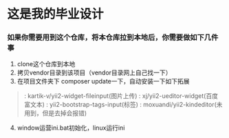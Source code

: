 # 这是我的毕业设计
### 如果你需要用到这个仓库，将本仓库拉到本地后，你需要做如下几件事
1. clone这个仓库到本地
2. 拷贝vendor目录到该项目（vendor目录网上自己找一下）
3. 在项目文件夹下 composer update一下，自动安装一下如下拓展
> : kartik-v/yii2-widget-fileinput(图片上传)
> : xj/yii2-ueditor-widget(百度富文本)
> : yii2-bootstrap-tags-input(标签)
> : moxuandi/yii2-kindeditor(未用到，但是去掉会报错)
4. window运营ini.bat初始化，linux运行ini
